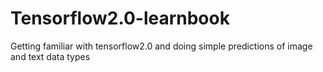 # Tensorflow2.0-learnbook

Getting familiar with tensorflow2.0 and doing simple predictions of image and text data types

